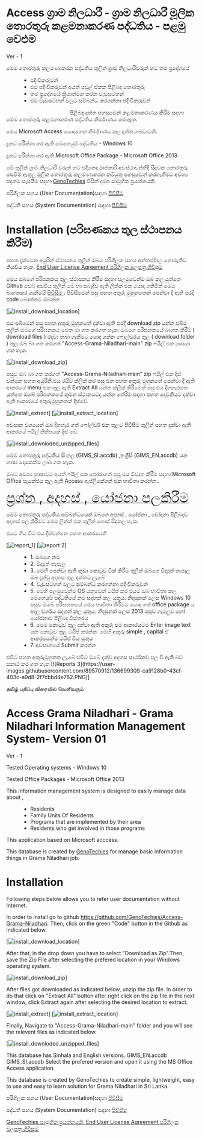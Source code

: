 # Access ග්&zwj;රාම නිලධාරී - ග්&zwj;රාම නිලධාරී මූලික තොරතුරු කළමනාකරණ පද්ධතිය - පළමු වෙළුම 

<p>Ver - 1</p>
<p>මෙම තොරතුරු කලමණාකරන පද්ධතිය තුලින් ග්&zwj;රාම නිලධාරිවරුන් හට තම ප්&zwj;රදේශයේ&nbsp;</p>

<ul style="margin-left:40px">
	<li>පදිංචිකරුවන්&nbsp;</li>
	<li>එම පදිංචිකරුවන් අයත් පවුල් ඒකක පිළිබඳ තොරතුරු&nbsp;</li>
	<li>තම ප්&zwj;රදේශයේ ක්&zwj;රියාත්මක කරන වැඩසටහන්&nbsp;</li>
	<li>එම වැඩසටහන් වලට සම්බන්ධ කරගන්නා පදිංචිකරුවන්&nbsp;</li>
</ul>


<p>&nbsp; &nbsp; &nbsp; &nbsp; &nbsp; &nbsp; &nbsp; &nbsp; &nbsp; &nbsp; &nbsp; &nbsp; &nbsp; &nbsp; &nbsp; &nbsp; &nbsp; &nbsp; &nbsp; &nbsp; &nbsp; &nbsp;පිළිබඳ දත්ත පහසුවෙන් කළමනාකරණය කිරීම සදහා මෙම තොරතුරු කළමනාකරණ පද්ධතිය නිර්මාණය කර ඇත.&nbsp;</p>

<p>මෙය Microsoft Access යොදාගෙන නිර්මාණය කල දත්ත ගබඩාවකි.</p>
<p>දැනට පරීක්ශා කර ඇති මෙහෙයුම් පද්ධතිය - Windows 10 </p>
<p>දැනට පරීක්ශා කර ඇති Microsoft Office Package - Microsoft Office 2013 </p>

<p>මේ තුලින් ග්&zwj;රාම නිලධාරි වරුන් හට එදිනෙදා රාජකාරි අවස්ථාවන්හිදී සිදුවන තොරතුරු සෙවීම් ඇතුලු මූලික තොරතුරු කලමණාකරන කටියුතු පහසුවෙන් කරගැනීමට අවශ්&zwj;ය පදනම සැපයීම සදහා <a href="github.com/GenoTechies">GenoTechies</a> විසින් දරන සාමුහික ප්&zwj;රයත්නයකි.</p>


<p>පරිශීලක සහය (User Documentation)සඳහා  <a href="./user_documentation.html"><u><span style="font-size:20px" target="_blank" ><strong></strong></span></u>පිවිසීම </a></p>
<p>පද්ධති සහය (System Documentation) සඳහා  <a href="./system_documentation.htm"><u><span style="font-size:20px" target="_blank" ><strong></strong></span></u>පිවිසීම </a></p>

# Installation (පරිඝණකය තුල ස්ථාපනය කිරීම)

පහත දැක්වෙන අයුරින් ස්ථාපනය තුලින් ඔබට පරිශීලක සහය අන්තර්ජාල  නොමැතිව කියවිය හැක.  <a href="https://github.com/GenoTechies/Access-Grama-Niladhari/blob/main/LICENSE" target="_blank" ><u><span style="font-size:20px"><strong></strong></span></u> End User License Agreement පරිශීලක බලපත්‍ර ගිවිසුම </a> 




මෙය ඔබගේ පරිඝනකය තුල ස්ථාපනය කිරීම සදහා පලමුවෙන්ම ඔබ කල යුත්තෙ Github වෙබ් අඩවිය තුලින් මේ හා සබැදිව ඇති ලින්ක් එක යොදා ගනිමින් මෙය බාගතකර ගැනීමයි  <a href="https://github.com/GenoTechies/Access-Grama-Niladhari" target="_blank"><u><span style="font-size:20px"><strong></strong></span></u>පිවිසීම </a>.  පිවිසීමෙන් පසු පහත අතුරු මුහුනතෙන් පෙන්වා දී ඇති පරදි code බොත්තම ඔබන්න.

[![install_download_location](https://genotechies.github.io/Access-Grama-Niladhari/install_download_location.jpg)]

එය එබීමෙන් පසු පහත අතුරු මුහුනතේ දක්වා ඇති පරදි download zip යන්න එබීම තුලින් ඔබගේ පරිඝනකය වෙත බා ගත කරගත හැක. ඔබගෙ පරිඝනකයේ බාගත කිරීම් ( download files ) රදවා තබා ගැනීමට යොදා ගන්න ෆොල්ඩරය තුල ( download folder ) තුල ඔබ බා ගත කරගත් "Access-Grama-Niladhari-main" zip ෆයිල් එක සොයා ගත හැක.

[![install_download_zip](https://genotechies.github.io/Access-Grama-Niladhari/install_download_zip.jpg)]

පසුව ඔබ බා ගත කරගත් "Access-Grama-Niladhari-main" zip ෆයිල් එක දිස් වන්නෙ පහත අයුරිනි.එය රයිට් ක්ලික් කර පසු එන පහත අතුරු මුහුනතේ පෙන්වා දී ඇති ආකරයේ menu එක තුල ඇති Extract All යන්න ක්ලික් කිරීමෙන් පසු එය දිගහැරගත යුත්තෙ ඔබේ පරිඝනකයේ කුමන ස්ථානයටද යන්න තේරීම සදහා පහත දෙවනියට දක්වා ඇති ආකාරයේ අතුරුමුහුනතක් දිස්වේ.

[![install_extract](https://genotechies.github.io/Access-Grama-Niladhari/install_extract.jpg)]
[![install_extract_location](https://genotechies.github.io/Access-Grama-Niladhari/install_extract_location.jpg)]

අවසාන වශයෙන් ඔබ දිගහැර ගත් ෆෝල්ඩර් එක තුලට පිවිසීම තුලින් පහත දක්වා ඇති ආකරයේ ෆයිල් කිහිපයක් දිස් වේ.


[![install_downloded_unzipped_files](https://genotechies.github.io/Access-Grama-Niladhari/install_downloded_unzipped_files.JPG)]

මෙම තොරතුරු පද්ධතිය සිංහල (GIMS_SI.accdb) ,ඉංග්‍රීසි (GIMS_EN.accdb) යන භාෂා දෙකෙන්ම ලබා ගත හැක.

ඔබට අවශ්‍ය භාෂාවට අයත් ෆයිල් එක තෝරාගත් පසු එය විවෘත කිරීම සදහා Microsoft Office පැකේජය තුල ඇති  Access ඇප්ලිකේශන් එක භාවිතා කරන්න..

<p><u><span style="font-size:35px">ප්&zwj;රශ්න , අදහස් , යෝජනා&nbsp;පලකිරීම</span></u></p>

<p>මෙම තොරතුරු පද්ධතිය සම්බන්ධයෙන් ඔබගෙ අදහස් , යෝජනා , චෝදනා පිලිබදව අදහස් පල කිරීමට මෙම ලින්ක් එක තුලින් ගොස් සිදුකල හැක.</p>
	
		
<p>එයට ගිය විට එය දිස්වන්නෙ පහත ආකරයෙනි</p>	
	
[![report_1](https://user-images.githubusercontent.com/89570912/136699175-8152c490-9c8d-4d2a-b0c3-8bfb411d7176.PNG)]
[![report 2](https://user-images.githubusercontent.com/89570912/136699191-9748b5be-11a8-435e-afe7-5e391be3d3a4.PNG)]



<ul style="margin-left:40px">
	<li>1. ඔබගෙ නම</li>
	<li>2. විද්‍යුත් තැපෑල</li>
	<li>3. මෙහි පෙන්වා ඇති කුඩා කොටුව ටික් කිරීම තුලින් ඔබගෙ විද්‍යුත් තැපෑල ඔබ දැක්වු අදහස තුල දක්නට ලැබේ </li>
	<li>4. වැඩසටහන් වලට සම්බන්ධ කරගන්නා පදිංචිකරුවන්&nbsp;</li>
	<li>5. මෙහි පලමුවෙන්ම OS යනුවෙන් ටයිප් කර එයට ඔබ භාවිතා කල මෙහෙයුම් පද්ධතියේ නම සදහන් කල යුතුය. නිදසුනක් ලෙස Windows 10
		පසුව ඔබේ පරිඝනකයේ මෙය භාවිතා කිරීමට යොදා ගත් office package ය අදාල වර්ශය  සදහන් කල යුතුය. නිදසුනක් ලෙස 2013
		පසුව ගැටලුව හෝ යෝජනාව පිලිබද විස්තරය</li>
	<li>6. මෙම කොටුව තුල දක්වා ඇති අකුරු එම ආකාරයටම Enter image text යන කොටුව තුල ටයිප් කරන්න. මෙහි අකුරු simple , capital ඒ ආකරයෙන්ම ටයිප් විය යුතුය </li>
	<li>7. අවසානයේ Submit කරන්න </li>
</ul>	
එවිට පහත අතුරුමුහුනත ලැබේ
එවිට ඔබේ දැක්වූ අදහස සාර්ථකව පල වී ඇති බව සනාථ කර ගත හැක
[![Reports 3](https://user-images.githubusercontent.com/89570912/136699309-ca9128b0-43cf-403c-a9d8-2f7cbbd4e762.PNG)]


	
தமிழ் பதிப்பு விரைவில் வெளிவரும்

# Access Grama Niladhari - Grama Niladhari Information Management System- Version 01

<p>Ver - 1</p>
<p>Tested Operating systems - Windows 10 </p>
</p>Tested Office Packages - Microsoft Office 2013 </p>


<p>This information management system is designed to easily manage data about ,</p>

<ul style="margin-left:40px">
	<li>Residents</li>
	<li>Family Units Of Residents</li>
	<li>Programs that are implemented by their area</li>
	<li>Residents who get involved in those programs</li>
</ul>

<p>This application based on Microsoft acccess.</p>



<p>This database is created by <a href="github.com/GenoTechies">GenoTechies</a> for manage basic information things in Grama Niladhari job.</p>

# Installation

Following steps below allows you to refer user documentation without Internet.

In order to install go to github https://github.com/GenoTechies/Access-Grama-Niladhari. Then, click on the green "Code" button in the Github as indicated below.

[![install_download_location](https://genotechies.github.io/Access-Grama-Niladhari/install_download_location.jpg)]

After that, in the drop down you have to select "Download as Zip".Then, save the Zip File after selecting the prefered location in your Windows operating system.

[![install_download_zip](https://genotechies.github.io/Access-Grama-Niladhari/install_download_zip.jpg)]

After files got downloaded as indicated below, unzip the zip file. In order to do that click on "Extract All" button after right click on the zip file.in the next window, click Extract again after selecting the desired location to extract.

[![install_extract](https://genotechies.github.io/Access-Grama-Niladhari/install_extract.jpg)]
[![install_extract_location](https://genotechies.github.io/Access-Grama-Niladhari/install_extract_location.jpg)]

Finally, Navigate to "Access-Grama-Niladhari-main" folder  and you will see the relevent files as indicated below.


[![install_downloded_unzipped_files](https://genotechies.github.io/Access-Grama-Niladhari/install_downloded_unzipped_files.JPG)]

This database has Sinhala and English versions.
GIMS_EN.accdb
GIMS_SI.accdb
Select the prefered version and open it using the MS Office Access application.

This database is created by GenoTechies to create simple, lightweight, easy to use and easy to learn solution for Grama Niladhari in Sri Lanka.

<p>පරිශීලක සහය (User Documentation)සඳහා  <a href="./user_documentation.html" target="_blank" ><u><span style="font-size:20px"><strong></strong></span></u>පිවිසීම </a></p>
<p>පද්ධති සහය (System Documentation) සඳහා  <a href="./system_documentation.htm" target="_blank" ><u><span style="font-size:20px"><strong></strong></span></u>පිවිසීම </a></p>
<a href="https://github.com/GenoTechies" target="_blank" ><u><span style="font-size:20px"><strong></strong></span></u> GenoTechies සාමූහික ප්‍රයත්නයකි. </a> <a href="https://github.com/GenoTechies/Access-Grama-Niladhari/blob/main/LICENSE" target="_blank" ><u><span style="font-size:20px"><strong></strong></span></u> End User License Agreement පරිශීලක බලපත්‍ර ගිවිසුම </a> 







